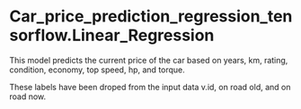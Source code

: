 # Car_price_prediction_regression_tensorflow.Linear_Regression


This model predicts the current price of the car based on years, km,	rating,	condition,	economy,	top speed,	hp, and	torque.

These labels have been droped from the input data v.id,	on road old, and	on road now.
